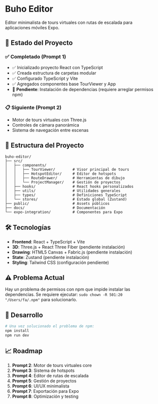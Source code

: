 # Buho Editor

Editor minimalista de tours virtuales con rutas de escalada para aplicaciones móviles Expo.

## 🚀 Estado del Proyecto

### ✅ Completado (Prompt 1)
- ✅ Inicializado proyecto React con TypeScript
- ✅ Creada estructura de carpetas modular
- ✅ Configurado TypeScript y Vite
- ✅ Agregados componentes base TourViewer y App
- 🔄 **Pendiente**: Instalación de dependencias (requiere arreglar permisos npm)

### 📋 Siguiente (Prompt 2)
- Motor de tours virtuales con Three.js
- Controles de cámara panorámica
- Sistema de navegación entre escenas

## 📁 Estructura del Proyecto

```
buho-editor/
├── src/
│   ├── components/
│   │   ├── TourViewer/        # Visor principal de tours
│   │   ├── HotspotEditor/     # Editor de hotspots
│   │   ├── RouteDrawer/       # Herramientas de dibujo
│   │   └── ProjectManager/    # Gestión de proyectos
│   ├── hooks/                 # React hooks personalizados
│   ├── utils/                 # Utilidades generales
│   ├── types/                 # Definiciones TypeScript
│   └── stores/                # Estado global (Zustand)
├── public/                    # Assets públicos
├── docs/                      # Documentación
└── expo-integration/          # Componentes para Expo
```

## 🛠️ Tecnologías

- **Frontend**: React + TypeScript + Vite
- **3D**: Three.js + React Three Fiber (pendiente instalación)
- **Drawing**: HTML5 Canvas + Fabric.js (pendiente instalación)
- **State**: Zustand (pendiente instalación)
- **Styling**: Tailwind CSS (configuración pendiente)

## ⚠️ Problema Actual

Hay un problema de permisos con npm que impide instalar las dependencias. 
Se requiere ejecutar: `sudo chown -R 501:20 "/Users/fa/.npm"` para solucionarlo.

## 🚀 Desarrollo

```bash
# Una vez solucionado el problema de npm:
npm install
npm run dev
```

## 📈 Roadmap

1. **Prompt 2**: Motor de tours virtuales core
2. **Prompt 3**: Sistema de hotspots
3. **Prompt 4**: Editor de rutas de escalada  
4. **Prompt 5**: Gestión de proyectos
5. **Prompt 6**: UI/UX minimalista
6. **Prompt 7**: Exportación para Expo
7. **Prompt 8**: Optimización y testing
